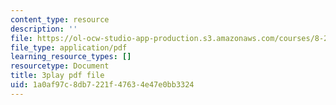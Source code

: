 ```yaml
---
content_type: resource
description: ''
file: https://ol-ocw-studio-app-production.s3.amazonaws.com/courses/8-286-the-early-universe-fall-2013/1a0af97c8db7221f47634e47e0bb3324_vKLqWj0FRyc.pdf
file_type: application/pdf
learning_resource_types: []
resourcetype: Document
title: 3play pdf file
uid: 1a0af97c-8db7-221f-4763-4e47e0bb3324
---
```


